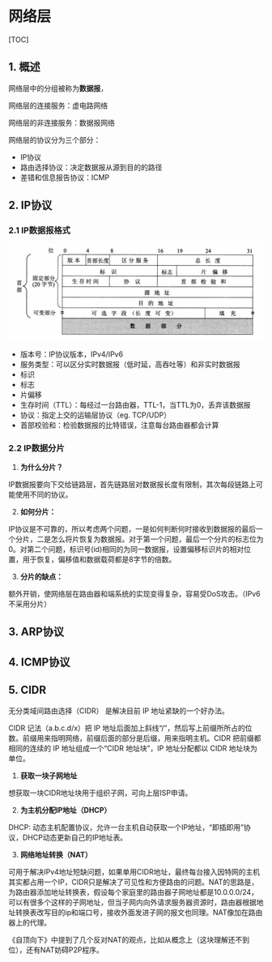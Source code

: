 # 网络层

[TOC]

## 1. 概述

网络层中的分组被称为**数据报**，

网络层的连接服务：虚电路网络

网络层的非连接服务：数据报网络

 网络层的协议分为三个部分：

- IP协议
- 路由选择协议：决定数据报从源到目的的路径
- 差错和信息报告协议：ICMP

## 2. IP协议

### 2.1 IP数据报格式

![image-20210321215942125](./img/8.jpg)

- 版本号：IP协议版本，IPv4/IPv6
- 服务类型：可以区分实时数据报（低时延，高吞吐等）和非实时数据报
- 标识
- 标志
- 片偏移
- 生存时间（TTL）：每经过一台路由器，TTL-1，当TTL为0，丢弃该数据报
- 协议：指定上交的运输层协议（eg. TCP/UDP）
- 首部校验和：检验数据报的比特错误，注意每台路由器都会计算

### 2.2 IP数据分片

1. **为什么分片？**

IP数据报要向下交给链路层，首先链路层对数据报长度有限制，其次每段链路上可能使用不同的协议。

2. **如何分片：**

IP协议是不可靠的，所以考虑两个问题，一是如何判断何时接收到数据报的最后一个分片，二是怎么将片恢复为数据报。对于第一个问题，最后一个分片的标志位为0。对第二个问题，标识号(id)相同的为同一数据报，设置偏移标识片的相对位置，用于恢复，偏移值和数据载荷都是8字节的倍数。

3. **分片的缺点：**

额外开销，使网络层在路由器和端系统的实现变得复杂，容易受DoS攻击。（IPv6不采用分片）

## 3. ARP协议



## 4. ICMP协议



## 5. CIDR

无分类域间路由选择（CIDR） 是解决目前 IP 地址紧缺的一个好办法。

CIDR 记法（a.b.c.d/x）把 IP 地址后面加上斜线“/”，然后写上前缀所所占的位数。前缀用来指明网络，前缀后面的部分是后缀，用来指明主机。CIDR 把前缀都相同的连续的 IP 地址组成一个“CIDR 地址块”，IP 地址分配都以 CIDR 地址块为单位。

1. **获取一块子网地址**

想获取一块CIDR地址块用于组织子网，可向上层ISP申请。

2. **为主机分配IP地址（DHCP）**

DHCP: 动态主机配置协议，允许一台主机自动获取一个IP地址，“即插即用”协议，DHCP动态更新自己的IP地址表。

3. **网络地址转换（NAT）**

可用于解决IPv4地址短缺问题，如果单用CIDR地址，最终每台接入因特网的主机其实都占用一个IP，CIDR只是解决了可见性和方便路由的问题。NAT的思路是，为路由器添加地址转换表，假设每个家庭里的路由器子网地址都是10.0.0.0/24，可以有很多个这样的子网地址，但当子网内向外请求服务器资源时，路由器根据地址转换表改写目的ip和端口号，接收外面发进子网的报文也同理。NAT像加在路由器上的代理。

《自顶向下》中提到了几个反对NAT的观点，比如从概念上（这块理解还不到位），还有NAT妨碍P2P程序。